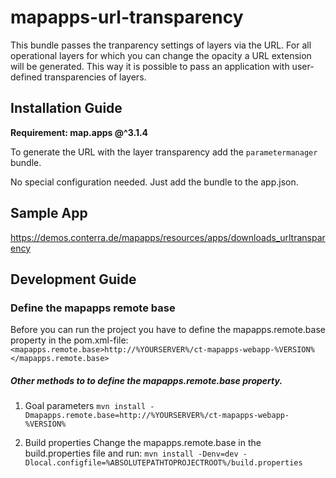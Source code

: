 # mapapps-url-transparency
This bundle passes the tranparency settings of layers via the URL. For all operational layers for which you can
change the opacity a URL extension will be generated. 
This way it is possible to pass an application with user-defined transparencies of layers. 

Installation Guide
------------------
**Requirement: map.apps @^3.1.4**

To generate the URL with the layer transparency add the ```parametermanager``` bundle.

No special configuration needed. Just add the bundle to the app.json.

Sample App
------------------

https://demos.conterra.de/mapapps/resources/apps/downloads_urltransparency 

Development Guide
------------------
### Define the mapapps remote base
Before you can run the project you have to define the mapapps.remote.base property in the pom.xml-file:
`<mapapps.remote.base>http://%YOURSERVER%/ct-mapapps-webapp-%VERSION%</mapapps.remote.base>`

##### Other methods to to define the mapapps.remote.base property.
1. Goal parameters
`mvn install -Dmapapps.remote.base=http://%YOURSERVER%/ct-mapapps-webapp-%VERSION%`

2. Build properties
Change the mapapps.remote.base in the build.properties file and run:
`mvn install -Denv=dev -Dlocal.configfile=%ABSOLUTEPATHTOPROJECTROOT%/build.properties`